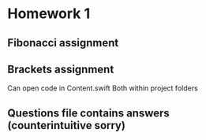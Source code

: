 # Homework 1

## Fibonacci assignment
## Brackets assignment
Can open code in Content.swift
Both within project folders

## Questions file contains answers (counterintuitive sorry)
